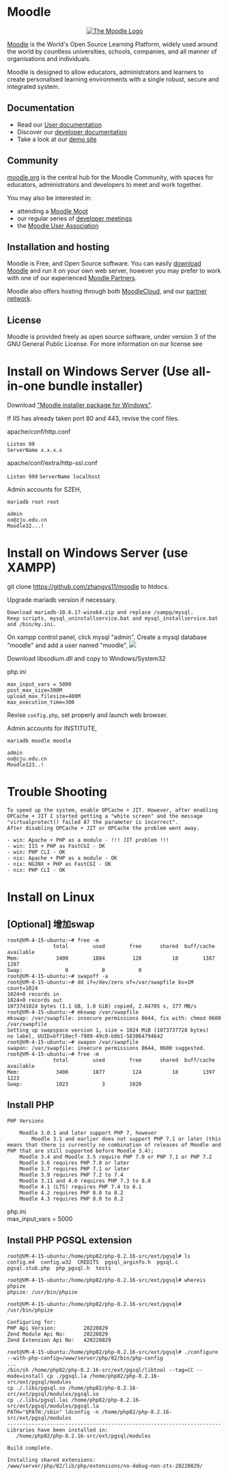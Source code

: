 # Moodle

<p align="center"><a href="https://moodle.org" target="_blank" title="Moodle Website">
  <img src="https://raw.githubusercontent.com/moodle/moodle/main/.github/moodlelogo.svg" alt="The Moodle Logo">
</a></p>

[Moodle][1] is the World's Open Source Learning Platform, widely used around the world by countless universities, schools, companies, and all manner of organisations and individuals.

Moodle is designed to allow educators, administrators and learners to create personalised learning environments with a single robust, secure and integrated system.

## Documentation

- Read our [User documentation][3]
- Discover our [developer documentation][5]
- Take a look at our [demo site][4]

## Community

[moodle.org][1] is the central hub for the Moodle Community, with spaces for educators, administrators and developers to meet and work together.

You may also be interested in:

- attending a [Moodle Moot][6]
- our regular series of [developer meetings][7]
- the [Moodle User Association][8]

## Installation and hosting

Moodle is Free, and Open Source software. You can easily [download Moodle][9] and run it on your own web server, however you may prefer to work with one of our experienced [Moodle Partners][10].

Moodle also offers hosting through both [MoodleCloud][11], and our [partner network][10].

## License

Moodle is provided freely as open source software, under version 3 of the GNU General Public License. For more information on our license see

[1]: https://moodle.org
[2]: https://moodle.com
[3]: https://docs.moodle.org/
[4]: https://sandbox.moodledemo.net/
[5]: https://moodledev.io
[6]: https://moodle.com/events/mootglobal/
[7]: https://moodledev.io/general/community/meetings
[8]: https://moodleassociation.org/
[9]: https://download.moodle.org
[10]: https://moodle.com/partners
[11]: https://moodle.com/cloud
[12]: https://moodledev.io/general/license


# Install on Windows Server (Use all-in-one bundle installer)

Download ["Moodle installer package for Windows"](https://download.moodle.org/windows/).

If IIS has already taken port 80 and 443, revise the conf files.

apache/conf/http.conf 

`Listen 99`  
`ServerName x.x.x.x`

apache/conf/extra/http-ssl.conf  

`Listen 999`
`ServerName localhost`

Admin accounts for SZEH, 
```
mariadb root root

admin
oo@zju.edu.cn
Moodle32...!
```

# Install on Windows Server (use XAMPP)

git clone https://github.com/zhangys11/moodle to htdocs.   

Upgrade mariadb version if necessary.  
```
Download mariadb-10.6.17-winx64.zip and replace /xampp/mysql.  
Keep scripts, mysql_uninstallservice.bat and mysql_installservice.bat and /bin/my.ini.
```

On xampp control panel, click mysql "admin". Create a mysql database "moodle" and add a user named "moodle",
<img src='xampp_mysql.png'>

Download libsodium.dll and copy to Windows/System32  

php.ini  
```
max_input_vars = 5000
post_max_size=300M
upload_max_filesize=400M
max_execution_time=300
```

Revise `config.php`, set properly and launch web browser.

Admin accounts for INSTITUTE, 
```
mariadb moodle moodle

admin
oo@zju.edu.cn
Moodle123..!
```

# Trouble Shooting

```
To speed up the system, enable OPCache + JIT. However, after enabling OPCache + JIT I started getting a "white screen" and the message "virtualprotect() failed 87 the parameter is incorrect".  
After disabling OPCache + JIT or OPCache the problem went away.

- win: Apache + PHP as a module - !!! JIT problem !!!
- win: IIS + PHP as FastCGI - OK
- win: PHP CLI - OK
- nix: Apache + PHP as a module - OK
- nix: NGINX + PHP as FastCGI - OK
- nix: PHP CLI - OK
```

# Install on Linux

## [Optional] 增加swap
```
root@VM-4-15-ubuntu:~# free -m
               total        used        free      shared  buff/cache   available
Mem:            3400        1884         128          18        1387        1207
Swap:              0           0           0
root@VM-4-15-ubuntu:~# swapoff -a
root@VM-4-15-ubuntu:~# dd if=/dev/zero of=/var/swapfile bs=1M count=1024
1024+0 records in
1024+0 records out
1073741824 bytes (1.1 GB, 1.0 GiB) copied, 2.84705 s, 377 MB/s
root@VM-4-15-ubuntu:~# mkswap /var/swapfile
mkswap: /var/swapfile: insecure permissions 0644, fix with: chmod 0600 /var/swapfile
Setting up swapspace version 1, size = 1024 MiB (1073737728 bytes)
no label, UUID=bf710ecf-7989-49c0-b8b1-583064794642
root@VM-4-15-ubuntu:~# swapon /var/swapfile
swapon: /var/swapfile: insecure permissions 0644, 0600 suggested.
root@VM-4-15-ubuntu:~# free -m
               total        used        free      shared  buff/cache   available
Mem:            3400        1877         124          18        1397        1223
Swap:           1023           3        1020
```

## Install PHP

```
PHP Versions

    Moodle 3.0.1 and later support PHP 7, however
        Moodle 3.1 and earlier does not support PHP 7.1 or later (this means that there is currently no combination of releases of Moodle and PHP that are still supported before Moodle 3.4);
    Moodle 3.4 and Moodle 3.5 require PHP 7.0 or PHP 7.1 or PHP 7.2
    Moodle 3.6 requires PHP 7.0 or later
    Moodle 3.7 requires PHP 7.1 or later
    Moodle 3.9 requires PHP 7.2 to 7.4
    Moodle 3.11 and 4.0 requires PHP 7.3 to 8.0
    Moodle 4.1 (LTS) requires PHP 7.4 to 8.1
    Moodle 4.2 requires PHP 8.0 to 8.2
    Moodle 4.3 requires PHP 8.0 to 8.2
```

php.ini  
max_input_vars = 5000


## Install PHP PGSQL extension

```
root@VM-4-15-ubuntu:/home/php82/php-8.2.16-src/ext/pgsql# ls
config.m4  config.w32  CREDITS  pgsql_arginfo.h  pgsql.c  pgsql.stub.php  php_pgsql.h  tests

root@VM-4-15-ubuntu:/home/php82/php-8.2.16-src/ext/pgsql# whereis phpize
phpize: /usr/bin/phpize

root@VM-4-15-ubuntu:/home/php82/php-8.2.16-src/ext/pgsql# /usr/bin/phpize

Configuring for:
PHP Api Version:         20220829
Zend Module Api No:      20220829
Zend Extension Api No:   420220829

root@VM-4-15-ubuntu:/home/php82/php-8.2.16-src/ext/pgsql# ./configure --with-php-config=/www/server/php/82/bin/php-config
...
/bin/sh /home/php82/php-8.2.16-src/ext/pgsql/libtool --tag=CC --mode=install cp ./pgsql.la /home/php82/php-8.2.16-src/ext/pgsql/modules
cp ./.libs/pgsql.so /home/php82/php-8.2.16-src/ext/pgsql/modules/pgsql.so
cp ./.libs/pgsql.lai /home/php82/php-8.2.16-src/ext/pgsql/modules/pgsql.la
PATH="$PATH:/sbin" ldconfig -n /home/php82/php-8.2.16-src/ext/pgsql/modules
----------------------------------------------------------------------
Libraries have been installed in:
   /home/php82/php-8.2.16-src/ext/pgsql/modules

Build complete.

Installing shared extensions:     /www/server/php/82/lib/php/extensions/no-debug-non-zts-20220829/
```